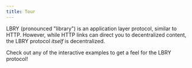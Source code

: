 ```yaml
---
title: Tour
---
```


LBRY (pronounced "library") is an application layer protocol, similar to HTTP. However, while HTTP links can direct you to decentralized content, the LBRY protocol *itself* is decentralized.

Check out any of the interactive examples to get a feel for the LBRY protocol!

<Tour/>
